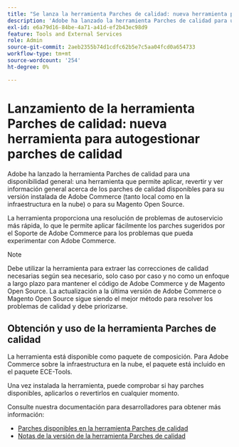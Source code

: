 ```yaml
---
title: "Se lanza la herramienta Parches de calidad: nueva herramienta para autogestionar parches de calidad"
description: 'Adobe ha lanzado la herramienta Parches de calidad para una disponibilidad general: una herramienta que permite aplicar, revertir y ver información general acerca de los parches de calidad disponibles para su versión instalada de Adobe Commerce (tanto local como en la infraestructura en la nube) o para su Magento Open Source.'
exl-id: e6a79d16-84be-4a71-a41d-ef2b43ec98d9
feature: Tools and External Services
role: Admin
source-git-commit: 2aeb2355b74d1cdfc62b5e7c5aa04fcd0a654733
workflow-type: tm+mt
source-wordcount: '254'
ht-degree: 0%

---
```


# Lanzamiento de la herramienta Parches de calidad: nueva herramienta para autogestionar parches de calidad

Adobe ha lanzado la herramienta Parches de calidad para una disponibilidad general: una herramienta que permite aplicar, revertir y ver información general acerca de los parches de calidad disponibles para su versión instalada de Adobe Commerce (tanto local como en la infraestructura en la nube) o para su Magento Open Source.

La herramienta proporciona una resolución de problemas de autoservicio más rápida, lo que le permite aplicar fácilmente los parches sugeridos por el Soporte de Adobe Commerce para los problemas que pueda experimentar con Adobe Commerce.

>[!NOTE]
>
>Debe utilizar la herramienta para extraer las correcciones de calidad necesarias según sea necesario, solo caso por caso y no como un enfoque a largo plazo para mantener el código de Adobe Commerce y de Magento Open Source. La actualización a la última versión de Adobe Commerce o Magento Open Source sigue siendo el mejor método para resolver los problemas de calidad y debe priorizarse.

## Obtención y uso de la herramienta Parches de calidad

La herramienta está disponible como paquete de composición. Para Adobe Commerce sobre la infraestructura en la nube, el paquete está incluido en el paquete ECE-Tools.

Una vez instalada la herramienta, puede comprobar si hay parches disponibles, aplicarlos o revertirlos en cualquier momento.

Consulte nuestra documentación para desarrolladores para obtener más información:

* [Parches disponibles en la herramienta Parches de calidad](https://experienceleague.adobe.com/tools/commerce-quality-patches/index.html)
* [Notas de la versión de la herramienta Parches de calidad](https://experienceleague.adobe.com/en/docs/commerce-operations/tools/quality-patches-tool/release-notes)
